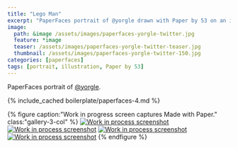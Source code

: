 ```yaml
---
title: "Lego Man"
excerpt: "PaperFaces portrait of @yorgle drawn with Paper by 53 on an iPad."
image: 
  path: &image /assets/images/paperfaces-yorgle-twitter.jpg 
  feature: *image
  teaser: /assets/images/paperfaces-yorgle-twitter-teaser.jpg
  thumbnail: /assets/images/paperfaces-yorgle-twitter-150.jpg
categories: [paperfaces]
tags: [portrait, illustration, Paper by 53]
---
```


PaperFaces portrait of [@yorgle](https://twitter.com/yorgle).

{% include_cached boilerplate/paperfaces-4.md %}

{% figure caption:"Work in progress screen captures Made with Paper." class:"gallery-3-col" %}
[![Work in process screenshot](/assets/images/paperfaces-yorgle-process-1-600.jpg)](/assets/images/paperfaces-yorgle-process-1-lg.jpg) [![Work in process screenshot](/assets/images/paperfaces-yorgle-process-2-600.jpg)](/assets/images/paperfaces-yorgle-process-2-lg.jpg) [![Work in process screenshot](/assets/images/paperfaces-yorgle-process-3-600.jpg)](/assets/images/paperfaces-yorgle-process-3-lg.jpg) [![Work in process screenshot](/assets/images/paperfaces-yorgle-process-4-600.jpg)](/assets/images/paperfaces-yorgle-process-4-lg.jpg)
{% endfigure %}
